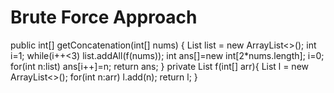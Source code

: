 # Brute Force Approach
public int[] getConcatenation(int[] nums) {
List<Integer> list = new ArrayList<>();
int i=1;
while(i++<3)
list.addAll(f(nums));
int ans[]=new int[2*nums.length];
i=0;
for(int n:list)
ans[i++]=n;
return ans;
}
private List<Integer> f(int[] arr){
List<Integer> l = new ArrayList<>();
for(int n:arr)
l.add(n);
return l;
}